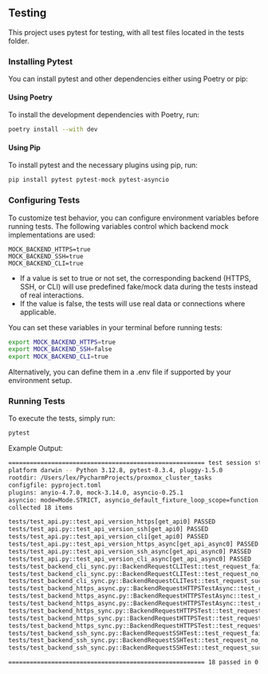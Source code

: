 ## Testing

This project uses pytest for testing, with all test files located in the tests folder.

### Installing Pytest
You can install pytest and other dependencies either using Poetry or pip:

#### Using Poetry
To install the development dependencies with Poetry, run:

```bash 
poetry install --with dev
````
#### Using Pip
To install pytest and the necessary plugins using pip, run:

```bash
pip install pytest pytest-mock pytest-asyncio
````

### Configuring Tests
To customize test behavior, you can configure environment variables before running tests. The following variables control which backend mock implementations are used:

```plain
MOCK_BACKEND_HTTPS=true
MOCK_BACKEND_SSH=true
MOCK_BACKEND_CLI=true
```
- If a value is set to true or not set, the corresponding backend (HTTPS, SSH, or CLI) will use predefined fake/mock data during the tests instead of real interactions.
- If the value is false, the tests will use real data or connections where applicable. 

You can set these variables in your terminal before running tests:
```bash
export MOCK_BACKEND_HTTPS=true
export MOCK_BACKEND_SSH=false
export MOCK_BACKEND_CLI=true
```
Alternatively, you can define them in a .env file if supported by your environment setup.


### Running Tests
To execute the tests, simply run:
```bash
pytest
```
Example Output:
```bash
======================================================= test session starts =======================================================
platform darwin -- Python 3.12.8, pytest-8.3.4, pluggy-1.5.0
rootdir: /Users/lex/PycharmProjects/proxmox_cluster_tasks
configfile: pyproject.toml
plugins: anyio-4.7.0, mock-3.14.0, asyncio-0.25.1
asyncio: mode=Mode.STRICT, asyncio_default_fixture_loop_scope=function
collected 18 items                                                                                                                

tests/test_api.py::test_api_version_https[get_api0] PASSED                                                                  [  5%]
tests/test_api.py::test_api_version_ssh[get_api0] PASSED                                                                    [ 11%]
tests/test_api.py::test_api_version_cli[get_api0] PASSED                                                                    [ 16%]
tests/test_api.py::test_api_version_https_async[get_api_async0] PASSED                                                      [ 22%]
tests/test_api.py::test_api_version_ssh_async[get_api_async0] PASSED                                                        [ 27%]
tests/test_api.py::test_api_version_cli_async[get_api_async0] PASSED                                                        [ 33%]
tests/test_backend_cli_sync.py::BackendRequestCLITest::test_request_failure_backend_sync PASSED                             [ 38%]
tests/test_backend_cli_sync.py::BackendRequestCLITest::test_request_no_command_backend_sync PASSED                          [ 44%]
tests/test_backend_cli_sync.py::BackendRequestCLITest::test_request_success_backend_sync PASSED                             [ 50%]
tests/test_backend_https_async.py::BackendRequestHTTPSTestAsync::test_request_failure_backend_async PASSED                  [ 55%]
tests/test_backend_https_async.py::BackendRequestHTTPSTestAsync::test_request_no_command_backend_async PASSED               [ 61%]
tests/test_backend_https_async.py::BackendRequestHTTPSTestAsync::test_request_success_backend_async PASSED                  [ 66%]
tests/test_backend_https_sync.py::BackendRequestHTTPSTest::test_request_failure_backend_sync PASSED                         [ 72%]
tests/test_backend_https_sync.py::BackendRequestHTTPSTest::test_request_no_command_backend_sync PASSED                      [ 77%]
tests/test_backend_https_sync.py::BackendRequestHTTPSTest::test_request_success_backend_sync PASSED                         [ 83%]
tests/test_backend_ssh_sync.py::BackendRequestSSHTest::test_request_failure_backend_sync PASSED                             [ 88%]
tests/test_backend_ssh_sync.py::BackendRequestSSHTest::test_request_no_command_backend_sync PASSED                          [ 94%]
tests/test_backend_ssh_sync.py::BackendRequestSSHTest::test_request_success_backend_sync PASSED                             [100%]

======================================================= 18 passed in 0.27s ========================================================
```
